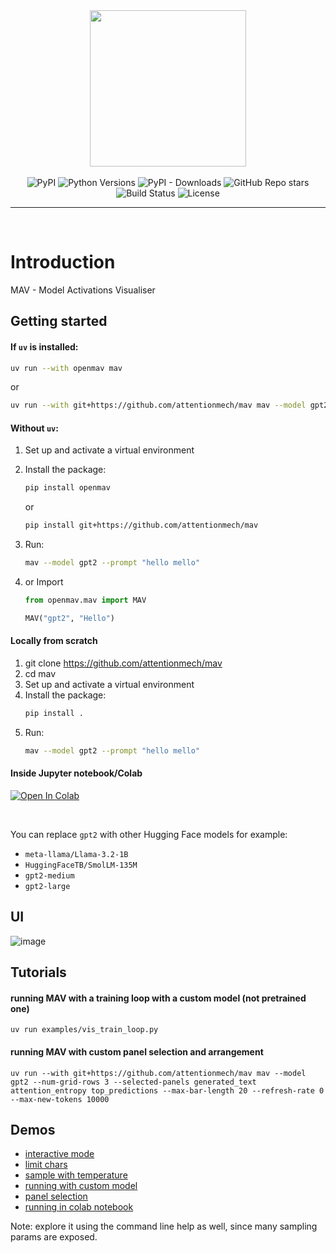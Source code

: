 

<div align="center">
<img width=250 height=250 src="https://github.com/user-attachments/assets/1d8153b3-cc19-46b6-88a1-a01617359e1b"/>
</div>
<br>

<div align="center">
    <img src="https://img.shields.io/pypi/v/openmav.svg" alt="PyPI">
    <img src="https://img.shields.io/pypi/pyversions/openmav" alt="Python Versions">
    <img src="https://img.shields.io/pypi/dm/openmav" alt="PyPI - Downloads">
    <img src="https://img.shields.io/github/stars/attentionmech/mav" alt="GitHub Repo stars">
    <img src="https://github.com/attentionmech/mav/actions/workflows/test.yml/badge.svg" alt="Build Status">
    <img src="https://img.shields.io/pypi/l/openmav" alt="License">
   <hr>
</div>
<br>

# Introduction

MAV - Model Activations Visualiser

## Getting started  

#### If `uv` is installed:  

```sh
uv run --with openmav mav
```

or 

```sh
uv run --with git+https://github.com/attentionmech/mav mav --model gpt2 --prompt "hello mello"
```  

#### Without `uv`:

1. Set up and activate a virtual environment  
2. Install the package:  
   
   ```sh
   pip install openmav
   ```  
   or

   ```sh
   pip install git+https://github.com/attentionmech/mav
   ```  
3. Run:  
   ```sh
   mav --model gpt2 --prompt "hello mello"
   ```
4. or Import
   ```python
   from openmav.mav import MAV

   MAV("gpt2", "Hello")
   ```

#### Locally from scratch

1. git clone https://github.com/attentionmech/mav  
2. cd mav
3. Set up and activate a virtual environment  
4. Install the package:  
   ```sh
   pip install .
   ```  
5. Run:  
   ```sh
   mav --model gpt2 --prompt "hello mello"
   ```


#### Inside Jupyter notebook/Colab

<a href="https://colab.research.google.com/gist/attentionmech/507312c98a6f49f420ec539c301dcb2d/openmav.ipynb" target="_parent"><img src="https://colab.research.google.com/assets/colab-badge.svg" alt="Open In Colab"/></a>

<br>


You can replace `gpt2` with other Hugging Face models for example:  
- `meta-llama/Llama-3.2-1B`  
- `HuggingFaceTB/SmolLM-135M` 
- `gpt2-medium`
- `gpt2-large`


## UI

![image](https://github.com/user-attachments/assets/ed0dee9d-fe31-43a4-8a4a-303631680bc3)


## Tutorials

#### running MAV with a training loop with a custom model (not pretrained one)

`uv run examples/vis_train_loop.py`

#### running MAV with custom panel selection and arrangement

`uv run --with git+https://github.com/attentionmech/mav mav --model gpt2 --num-grid-rows 3 --selected-panels generated_text attention_entropy top_predictions --max-bar-length 20 --refresh-rate 0 --max-new-tokens 10000`

## Demos

- [interactive mode](https://x.com/attentionmech/status/1905732784314081511)
- [limit chars](https://x.com/attentionmech/status/1905760510445850709)
- [sample with temperature](https://x.com/attentionmech/status/1905886861245259857)
- [running with custom model](https://x.com/attentionmech/status/1906172982294376755)
- [panel selection](https://x.com/attentionmech/status/1906304032798339124)
- [running in colab notebook](https://x.com/attentionmech/status/1906657159355789593)

Note: explore it using the command line help as well, since many sampling params are exposed.
